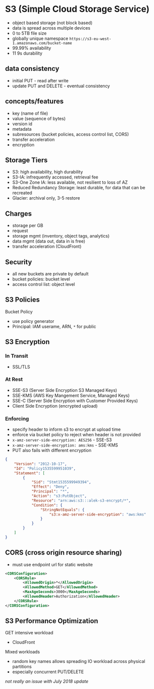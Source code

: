 # S3 (Simple Cloud Storage Service) 

- object based storage (not block based)
- data is spread across multiple devices
- 0 to 5TB file size
- globally unique namespace 
`https://s3-eu-west-1.amazonaws.com/bucket-name`
- 99.99% availability
- 11 9s durability 

## data consistency
- initial PUT - read after write
- update PUT and DELETE - eventual consistency

## concepts/features
- key (name of file)
- value (sequence of bytes)
- version id
- metadata
- subresources (bucket policies, access control list, CORS)
- transfer acceleration
- encryption

## Storage Tiers
- S3: high availability, high durability
- S3-IA: infrequently accessed, retrieval fee
- S3-One Zone IA: less available, not resilient to loss of AZ
- Reduced Redundancy Storage: least durable, for data that can be recreated
- Glacier: archival only, 3-5 restore

## Charges
- storage per GB
- request
- storage mgmt (inventory, object tags, analytics)
- data mgmt (data out, data in is free)
- transfer acceleration (CloudFront)

## Security
- all new buckets are private by default
- bucket policies: bucket level
- access control list: object level

## S3 Policies

Bucket Policy
- use policy generator
- Principal: IAM userame, ARN, `*` for public

## S3 Encryption

### In Transit
- SSL/TLS

### At Rest
- SSE-S3 (Server Side Encryption S3 Managed Keys)
- SSE-KMS (AWS Key Mangement Service, Managed Keys)
- SSE-C (Server Side Encryption with Customer Provided Keys)
- Client Side Encryption (encrypted upload)

### Enforcing 
- specify header to inform s3 to encrypt at upload time
- enforce via bucket policy to reject when header is not provided
- `x-amz-server-side-encryption: AES256` - SSE-S3
- `x-amz-server-side-encryption: ams:kms` - SSE-KMS
- PUT also fails with different encryption

```json
{
    "Version": "2012-10-17",
    "Id": "Policy1535599951039",
    "Statement": [
        {
            "Sid": "Stmt1535599949394",
            "Effect": "Deny",
            "Principal": "*",
            "Action": "s3:PutObject",
            "Resource": "arn:aws:s3:::alek-s3-encrypt/*",
            "Condition": {
                "StringNotEquals": {
                    "s3:x-amz-server-side-encryption": "aws:kms"
                }
            }
        }
    ]
}
```

## CORS (cross origin resource sharing)
- must use endpoint url for static website
```xml
<CORSConfiguration>
    <CORSRule>
        <AllowedOrigin>*</AllowedOrigin>
        <AllowedMethod>GET</AllowedMethod>
        <MaxAgeSeconds>3000</MaxAgeSeconds>
        <AllowedHeader>Authorization</AllowedHeader>
    </CORSRule>
</CORSConfiguration>
```

## S3 Performance Optimization

GET intensive workload
- CloudFront

Mixed workloads
- random key names allows spreading IO workload across physical partitions
- especially concurrent PUT/DELETE

*not really an issue with July 2018 update*
